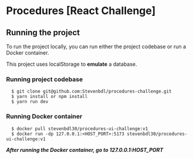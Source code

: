 # Procedures [React Challenge]

## Running the project

To run the project locally, you can run either the project codebase or run a Docker container.

This project uses localStorage to **emulate** a database.

### Running project codebase

```
  $ git clone git@github.com:Stevenbdl/procedures-challenge.git
  $ yarn install or npm install
  $ yarn run dev
```

### Running Docker container

```
  $ docker pull stevenbdl30/procedures-ui-challenge:v1
  $ docker run -dp 127.0.0.1:<HOST_PORT>:5173 stevenbdl30/procedures-ui-challenge:v1
```

***After running the Docker container, go to 127.0.0.1:HOST_PORT***